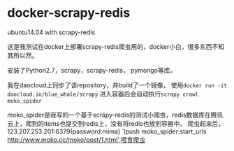 # docker-scrapy-redis
ubuntu14.04 with scrapy-redis

这是我测试在docker上部署scrapy-redis爬虫用的，docker小白，很多东西不知其所以然。

安装了Python2.7，scrapy，scrapy-redis， pymongo等库。

我在daocloud上同步了该repository，并build了一个镜像，
使用`docker run -it daocloud.io/blue_whale/scrapy` 进入容器后会自动执行`scrapy crawl moko_spider`

moko_spider是我写的一个基于scrapy-redis的测试小爬虫，redis数据库在腾讯云上，爬到的items也提交到redis上，没有将redis也放到容器中。
爬虫起来后，123.207.253.201:6379(password:mima) `lpush moko_spider:start_urls http://www.moko.cc/moko/post/1.html',喂食爬虫
